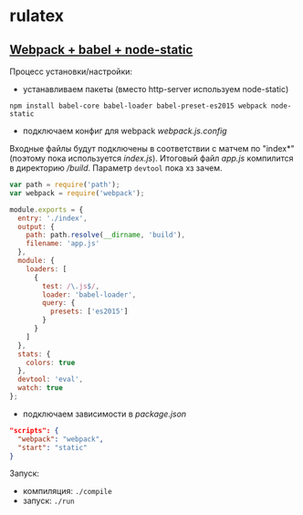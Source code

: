 # rulatex

<!-- language-babel расширение для Atom
`npm install --only=dev` для установки всех зависимостей

** настраивал по этой ссылке
https://medium.com/@arashsaidi/writing-es6-with-the-atom-editor-fafe2b9b5710 -->

## [Webpack + babel + node-static](http://ccoenraets.github.io/es6-tutorial-data/babel-webpack/)
Процесс установки/настройки:
- устанавливаем пакеты (вместо http-server используем node-static)
```shell
npm install babel-core babel-loader babel-preset-es2015 webpack node-static
```

- подключаем конфиг для webpack *webpack.js.config*

Входные файлы будут подключены в соответствии с матчем по "index*" (поэтому пока используется *index.js*). Итоговый файл *app.js* компилится в директорию */build*. Параметр `devtool` пока хз зачем.
```js
var path = require('path');
var webpack = require('webpack');

module.exports = {
  entry: './index',
  output: {
    path: path.resolve(__dirname, 'build'),
    filename: 'app.js'
  },
  module: {
    loaders: [
      {
        test: /\.js$/,
        loader: 'babel-loader',
        query: {
          presets: ['es2015']
        }
      }
    ]
  },
  stats: {
    colors: true
  },
  devtool: 'eval',
  watch: true
};
```
- подключаем зависимости в *package.json*
```json
"scripts": {
  "webpack": "webpack",
  "start": "static"
}
```

Запуск:
- компиляция: `./compile`
- запуск: `./run`

<!-- Текущие проблемы: -->
